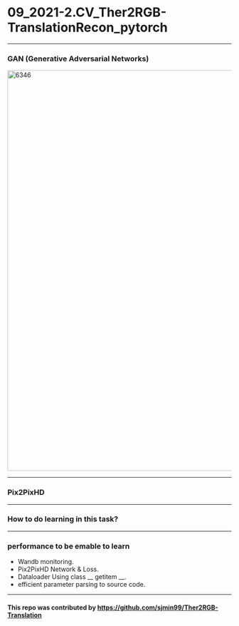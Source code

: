 # 09_2021-2.CV_Ther2RGB-TranslationRecon_pytorch

---

### GAN (Generative Adversarial Networks)
<img width="899" alt="6346" src="https://user-images.githubusercontent.com/11037567/143824328-a1f1f808-d869-4dba-8f2e-13c42d6e0e69.PNG">

---

### Pix2PixHD

---

### How to do learning in this task?



---

### performance to be emable to learn  

- Wandb monitoring.
- Pix2PixHD Network & Loss.
- Dataloader Using class __ getitem __.
- efficient parameter parsing to source code.

---

#### This repo was contributed by https://github.com/sjmin99/Ther2RGB-Translation
